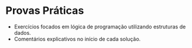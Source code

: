 # Provas Práticas
- Exercícios focados em lógica de programação utilizando estruturas de dados.
- Comentários explicativos no início de cada solução.
